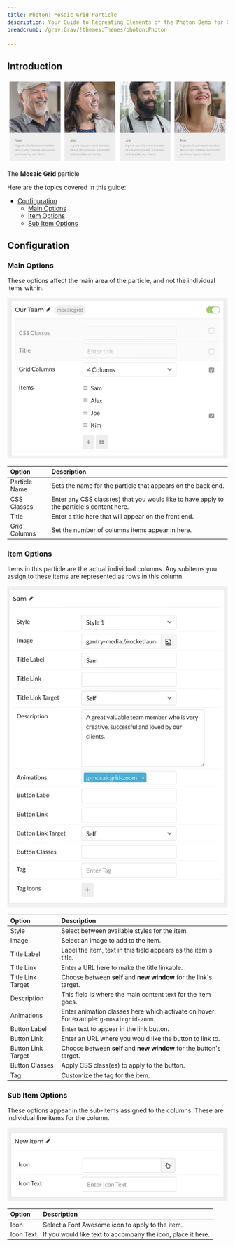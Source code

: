 ```yaml
---
title: Photon: Mosaic Grid Particle
description: Your Guide to Recreating Elements of the Photon Demo for Grav
breadcrumb: /grav:Grav/!themes:Themes/photon:Photon

---
```


## Introduction

![](assets/particle_mosaic1.jpeg)

The **Mosaic Grid** particle 

Here are the topics covered in this guide:

* [Configuration](#configuration)
    - [Main Options](#main-options)
    - [Item Options](#item-options)
    - [Sub Item Options](#sub-item-options)

## Configuration

### Main Options 

These options affect the main area of the particle, and not the individual items within.

![](assets/particle_mosaic2.jpeg)

| Option        | Description                                                                               |
| :-----        | :-----                                                                                    |
| Particle Name | Sets the name for the particle that appears on the back end.                              |
| CSS Classes   | Enter any CSS class(es) that you would like to have apply to the particle's content here. |
| Title         | Enter a title here that will appear on the front end.                                     |
| Grid Columns  | Set the number of columns items appear in here.                                           |


### Item Options

Items in this particle are the actual individual columns. Any subitems you assign to these items are represented as rows in this column.

![](assets/particle_mosaic3.jpeg)

| Option             | Description                                                                            |
| :-----             | :-----                                                                                 |
| Style              | Select between available styles for the item.                                          |
| Image              | Select an image to add to the item.                                                    |
| Title Label        | Label the item, text in this field appears as the item's title.                        |
| Title Link         | Enter a URL here to make the title linkable.                                           |
| Title Link Target  | Choose between **self** and **new window** for the link's target.                      |
| Description        | This field is where the main content text for the item goes.                           |
| Animations         | Enter animation classes here which activate on hover. For example: `g-mosaicgrid-zoom` |
| Button Label       | Enter text to appear in the link button.                                               |
| Button Link        | Enter an URL where you would like the button to link to.                               |
| Button Link Target | Choose between **self** and **new window** for the button's target.                    |
| Button Classes     | Apply CSS class(es) to apply to the button.                                            |
| Tag                | Customize the tag for the item.                                                        |

### Sub Item Options

These options appear in the sub-items assigned to the columns. These are individual line items for the column.

![](assets/particle_mosaic4.jpeg)

| Option    | Description                                                  |
| :-----    | :-----                                                       |
| Icon      | Select a Font Awesome icon to apply to the item.             |
| Icon Text | If you would like text to accompany the icon, place it here. |
